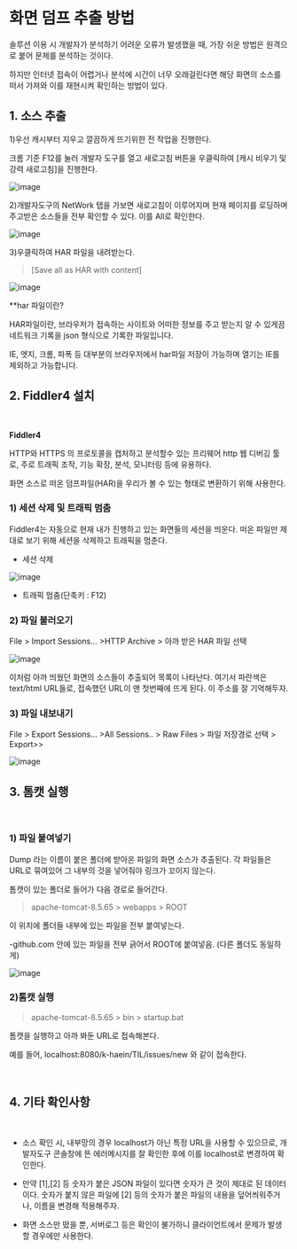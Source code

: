 
# 화면 덤프 추출 방법

솔루션 이용 시 개발자가 분석하기 어려운 오류가 발생했을 때, 가장 쉬운 방법은 원격으로 붙어 문제를 분석하는 것이다.

 하지만 인터넷 접속이 어렵거나 분석에 시간이 너무 오래걸린다면 해당 화면의 소스를 떠서 가져와 이를 재현시켜 확인하는 방법이 있다.

## 1. 소스 추출

1)우선 캐시부터 지우고 깔끔하게 뜨기위한 전 작업을 진행한다.

크롬 기준 F12를 눌러 개발자 도구를 열고 새로고침 버튼을 우클릭하여 [캐시 비우기 및 강력 새로고침]을 진행한다.

![image](https://user-images.githubusercontent.com/75053256/137066517-3040c0dd-12ee-4b02-8123-2f198625deb0.png)

2)개발자도구의 NetWork 탭을 가보면 새로고침이 이루어지며 현재 페이지를 로딩하며 주고받은 소스들을 전부 확인할 수 있다. 이를 All로 확인한다.

![image](https://user-images.githubusercontent.com/75053256/137066887-f2e2d60c-0a01-4e10-af61-df57ad4e87b7.png)

3)우클릭하여 HAR 파일을 내려받는다.

> [Save all as HAR with content]

![image](https://user-images.githubusercontent.com/75053256/137067014-9d9b22ff-be2f-4b1a-8299-1f01e2130e03.png)

**har 파일이란?

HAR파일이란, 브라우저가 접속하는 사이트와 어떠한 정보를 주고 받는지 알 수 있게끔 네트워크 기록을 json 형식으로 기록한 파일입니다.

IE, 엣지, 크롬, 파폭 등 대부분의 브라우저에서 har파일 저장이 가능하며 열기는 IE를 제외하고 가능합니다.


## 2. Fiddler4 설치

<br>

<b>Fiddler4</b>

HTTP와 HTTPS 의 프로토콜을 캡처하고 분석할수 있는 프리웨어 http 웹 디버깅 툴로, 주로 트래픽 조작, 기능 확장, 분석, 모니터링 등에 유용하다.

화면 소스로 떠온 덤프파일(HAR)을 우리가 볼 수 있는 형태로 변환하기 위해 사용한다.

### 1) 세션 삭제 및 트래픽 멈춤

Fiddler4는 자동으로 현재 내가 진행하고 있는 화면들의 세션을 띄운다. 떠온 파일만 제대로 보기 위해 세션을 삭제하고 트래픽을 멈춘다.

- 세션 삭제

![image](https://user-images.githubusercontent.com/75053256/137068341-5d308a84-9219-40b7-81dc-9b9c5201b5e7.png)

- 트래픽 멈춤(단축키 : F12)

### 2) 파일 불러오기

File > Import Sessions... >HTTP Archive > 아까 받은 HAR 파일 선택

![image](https://user-images.githubusercontent.com/75053256/137068606-6156887c-85d8-4bbc-95c8-862203ca97cd.png)

이처럼 아까 띄웠던 화면의 소스들이 추출되어 목록이 나타난다. 여기서 파란색은 text/html URL들로, 접속했던 URL이 맨 첫번째에 뜨게 된다. 이 주소를 잘 기억해두자.

### 3) 파일 내보내기

File > Export Sessions... >All Sessions.. > Raw Files > 파일 저장경로 선택 > Export>>

![image](https://user-images.githubusercontent.com/75053256/137068791-3e15e163-3885-4f0f-8d47-96cb1d6c2a1b.png)


## 3. 톰캣 실행

<br>

### 1) 파일 붙여넣기

Dump 라는 이름이 붙은 폴더에 받아온 파일의 화면 소스가 추출된다. 각 파일들은 URL로 묶여있어 그 내부의 것을 넣어줘야 링크가 꼬이지 않는다.

톰캣이 있는 폴더로 들어가 다음 경로로 들어간다.

> apache-tomcat-8.5.65 > webapps > ROOT

이 위치에 폴더들 내부에 있는 파일을 전부 붙여넣는다.

-github.com 안에 있는 파일을 전부 긁어서 ROOT에 붙여넣음. (다른 폴더도 동일하게)

![image](https://user-images.githubusercontent.com/75053256/137069461-087d2a64-b53c-4652-bd0a-27539e18c4a4.png)

### 2)톰캣 실행

> apache-tomcat-8.5.65 > bin > startup.bat

톰캣을 실행하고 아까 봐둔 URL로 접속해본다.

예를 들어, <a>localhost:8080/k-haein/TIL/issues/new</a> 와 같이 접속한다.

<br>

## 4. 기타 확인사항
<br>

- 소스 확인 시, 내부망의 경우 localhost가 아닌 특정 URL을 사용할 수 있으므로, 개발자도구 콘솔창에 뜬 에러메시지를 잘 확인한 후에 이를 localhost로 변경하여 확인한다.

- 만약 [1],[2] 등 숫자가 붙은 JSON 파일이 있다면 숫자가 큰 것이 제대로 된 데이터이다. 숫자가 붙지 않은 파일에 [2] 등의 숫자가 붙은 파일의 내용을 덮어씌워주거나, 이름을 변경해 적용해주자.

- 화면 소스만 떴을 뿐, 서버로그 등은 확인이 불가하니 클라이언트에서 문제가 발생할 경우에만 사용한다.

<!-- 2021.10.13 -->